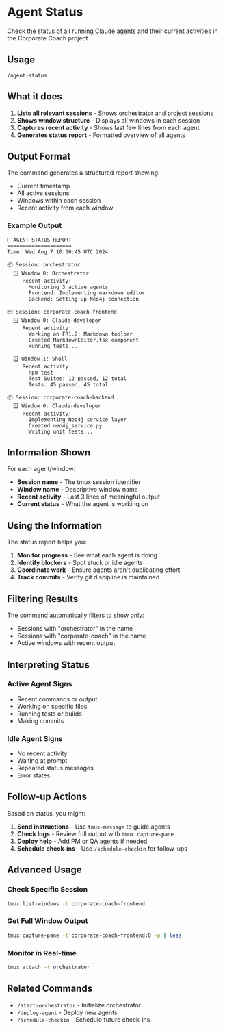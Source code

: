 # Agent Status

Check the status of all running Claude agents and their current activities in the Corporate Coach project.

## Usage
```
/agent-status
```

## What it does

1. **Lists all relevant sessions** - Shows orchestrator and project sessions
2. **Shows window structure** - Displays all windows in each session
3. **Captures recent activity** - Shows last few lines from each agent
4. **Generates status report** - Formatted overview of all agents

## Output Format

The command generates a structured report showing:
- Current timestamp
- All active sessions
- Windows within each session
- Recent activity from each window

### Example Output
```
🤖 AGENT STATUS REPORT
=====================
Time: Wed Aug 7 10:30:45 UTC 2024

📦 Session: orchestrator
  🪟 Window 0: Orchestrator
     Recent activity:
       Monitoring 3 active agents
       Frontend: Implementing markdown editor
       Backend: Setting up Neo4j connection

📦 Session: corporate-coach-frontend
  🪟 Window 0: Claude-developer
     Recent activity:
       Working on FR1.2: Markdown toolbar
       Created MarkdownEditor.tsx component
       Running tests...

  🪟 Window 1: Shell
     Recent activity:
       npm test
       Test Suites: 12 passed, 12 total
       Tests: 45 passed, 45 total

📦 Session: corporate-coach-backend
  🪟 Window 0: Claude-developer
     Recent activity:
       Implementing Neo4j service layer
       Created neo4j_service.py
       Writing unit tests...
```

## Information Shown

For each agent/window:
- **Session name** - The tmux session identifier
- **Window name** - Descriptive window name
- **Recent activity** - Last 3 lines of meaningful output
- **Current status** - What the agent is working on

## Using the Information

The status report helps you:
1. **Monitor progress** - See what each agent is doing
2. **Identify blockers** - Spot stuck or idle agents
3. **Coordinate work** - Ensure agents aren't duplicating effort
4. **Track commits** - Verify git discipline is maintained

## Filtering Results

The command automatically filters to show only:
- Sessions with "orchestrator" in the name
- Sessions with "corporate-coach" in the name
- Active windows with recent output

## Interpreting Status

### Active Agent Signs
- Recent commands or output
- Working on specific files
- Running tests or builds
- Making commits

### Idle Agent Signs
- No recent activity
- Waiting at prompt
- Repeated status messages
- Error states

## Follow-up Actions

Based on status, you might:
1. **Send instructions** - Use `tmux-message` to guide agents
2. **Check logs** - Review full output with `tmux capture-pane`
3. **Deploy help** - Add PM or QA agents if needed
4. **Schedule check-ins** - Use `/schedule-checkin` for follow-ups

## Advanced Usage

### Check Specific Session
```bash
tmux list-windows -t corporate-coach-frontend
```

### Get Full Window Output
```bash
tmux capture-pane -t corporate-coach-frontend:0 -p | less
```

### Monitor in Real-time
```bash
tmux attach -t orchestrator
```

## Related Commands

- `/start-orchestrator` - Initialize orchestrator
- `/deploy-agent` - Deploy new agents
- `/schedule-checkin` - Schedule future check-ins
